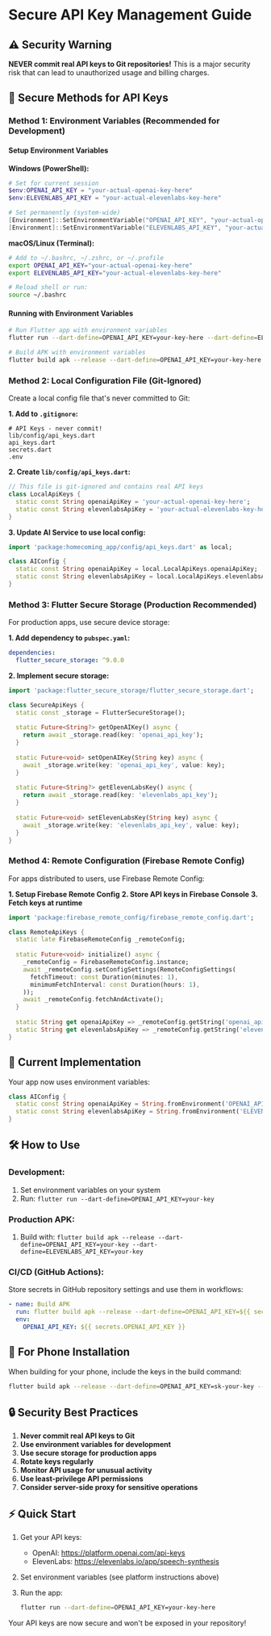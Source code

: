 # Secure API Key Management Guide

## ⚠️ Security Warning
**NEVER commit real API keys to Git repositories!** This is a major security risk that can lead to unauthorized usage and billing charges.

## 🔐 Secure Methods for API Keys

### Method 1: Environment Variables (Recommended for Development)

#### Setup Environment Variables

**Windows (PowerShell):**
```powershell
# Set for current session
$env:OPENAI_API_KEY = "your-actual-openai-key-here"
$env:ELEVENLABS_API_KEY = "your-actual-elevenlabs-key-here"

# Set permanently (system-wide)
[Environment]::SetEnvironmentVariable("OPENAI_API_KEY", "your-actual-openai-key-here", "User")
[Environment]::SetEnvironmentVariable("ELEVENLABS_API_KEY", "your-actual-elevenlabs-key-here", "User")
```

**macOS/Linux (Terminal):**
```bash
# Add to ~/.bashrc, ~/.zshrc, or ~/.profile
export OPENAI_API_KEY="your-actual-openai-key-here"
export ELEVENLABS_API_KEY="your-actual-elevenlabs-key-here"

# Reload shell or run:
source ~/.bashrc
```

#### Running with Environment Variables

```bash
# Run Flutter app with environment variables
flutter run --dart-define=OPENAI_API_KEY=your-key-here --dart-define=ELEVENLABS_API_KEY=your-key-here

# Build APK with environment variables  
flutter build apk --release --dart-define=OPENAI_API_KEY=your-key-here --dart-define=ELEVENLABS_API_KEY=your-key-here
```

### Method 2: Local Configuration File (Git-Ignored)

Create a local config file that's never committed to Git:

**1. Add to `.gitignore`:**
```
# API Keys - never commit!
lib/config/api_keys.dart
api_keys.dart
secrets.dart
.env
```

**2. Create `lib/config/api_keys.dart`:**
```dart
// This file is git-ignored and contains real API keys
class LocalApiKeys {
  static const String openaiApiKey = 'your-actual-openai-key-here';
  static const String elevenlabsApiKey = 'your-actual-elevenlabs-key-here';
}
```

**3. Update AI Service to use local config:**
```dart
import 'package:homecoming_app/config/api_keys.dart' as local;

class AIConfig {
  static const String openaiApiKey = local.LocalApiKeys.openaiApiKey;
  static const String elevenlabsApiKey = local.LocalApiKeys.elevenlabsApiKey;
}
```

### Method 3: Flutter Secure Storage (Production Recommended)

For production apps, use secure device storage:

**1. Add dependency to `pubspec.yaml`:**
```yaml
dependencies:
  flutter_secure_storage: ^9.0.0
```

**2. Implement secure storage:**
```dart
import 'package:flutter_secure_storage/flutter_secure_storage.dart';

class SecureApiKeys {
  static const _storage = FlutterSecureStorage();
  
  static Future<String?> getOpenAIKey() async {
    return await _storage.read(key: 'openai_api_key');
  }
  
  static Future<void> setOpenAIKey(String key) async {
    await _storage.write(key: 'openai_api_key', value: key);
  }
  
  static Future<String?> getElevenLabsKey() async {
    return await _storage.read(key: 'elevenlabs_api_key');
  }
  
  static Future<void> setElevenLabsKey(String key) async {
    await _storage.write(key: 'elevenlabs_api_key', value: key);
  }
}
```

### Method 4: Remote Configuration (Firebase Remote Config)

For apps distributed to users, use Firebase Remote Config:

**1. Setup Firebase Remote Config**
**2. Store API keys in Firebase Console**
**3. Fetch keys at runtime**

```dart
import 'package:firebase_remote_config/firebase_remote_config.dart';

class RemoteApiKeys {
  static late FirebaseRemoteConfig _remoteConfig;
  
  static Future<void> initialize() async {
    _remoteConfig = FirebaseRemoteConfig.instance;
    await _remoteConfig.setConfigSettings(RemoteConfigSettings(
      fetchTimeout: const Duration(minutes: 1),
      minimumFetchInterval: const Duration(hours: 1),
    ));
    await _remoteConfig.fetchAndActivate();
  }
  
  static String get openaiApiKey => _remoteConfig.getString('openai_api_key');
  static String get elevenlabsApiKey => _remoteConfig.getString('elevenlabs_api_key');
}
```

## 🚀 Current Implementation

Your app now uses environment variables:

```dart
class AIConfig {
  static const String openaiApiKey = String.fromEnvironment('OPENAI_API_KEY', defaultValue: '');
  static const String elevenlabsApiKey = String.fromEnvironment('ELEVENLABS_API_KEY', defaultValue: '');
}
```

## 🛠️ How to Use

### Development:
1. Set environment variables on your system
2. Run: `flutter run --dart-define=OPENAI_API_KEY=your-key`

### Production APK:
1. Build with: `flutter build apk --release --dart-define=OPENAI_API_KEY=your-key --dart-define=ELEVENLABS_API_KEY=your-key`

### CI/CD (GitHub Actions):
Store secrets in GitHub repository settings and use them in workflows:

```yaml
- name: Build APK
  run: flutter build apk --release --dart-define=OPENAI_API_KEY=${{ secrets.OPENAI_API_KEY }}
  env:
    OPENAI_API_KEY: ${{ secrets.OPENAI_API_KEY }}
```

## 📱 For Phone Installation

When building for your phone, include the keys in the build command:

```bash
flutter build apk --release --dart-define=OPENAI_API_KEY=sk-your-key --dart-define=ELEVENLABS_API_KEY=your-elevenlabs-key
```

## 🔒 Security Best Practices

1. **Never commit real API keys to Git**
2. **Use environment variables for development**
3. **Use secure storage for production apps**
4. **Rotate keys regularly**
5. **Monitor API usage for unusual activity**
6. **Use least-privilege API permissions**
7. **Consider server-side proxy for sensitive operations**

## ⚡ Quick Start

1. Get your API keys:
   - OpenAI: https://platform.openai.com/api-keys
   - ElevenLabs: https://elevenlabs.io/app/speech-synthesis

2. Set environment variables (see platform instructions above)

3. Run the app:
   ```bash
   flutter run --dart-define=OPENAI_API_KEY=your-key-here
   ```

Your API keys are now secure and won't be exposed in your repository!